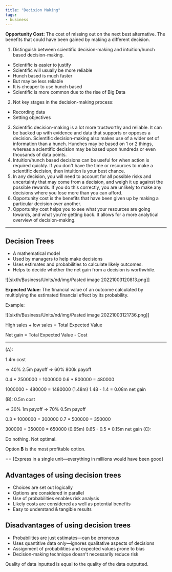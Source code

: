 ```yaml
---
title: "Decision Making"
tags:
- business
---
```


**Opportunity Cost:** The cost of missing out on the next best alternative. The benefits that could have been gained by making a different decision.

1) Distinguish between scientific decision-making and intuition/hunch based decision-making.
- Scientific is easier to justify
- Scientific will usually be more reliable
- Hunch based is much faster
- But may be less reliable
- It is cheaper to use hunch based
- Scientific is more common due to the rise of Big Data

2) Not key stages in the decision-making process:
- Recording data
- Setting objectives

3) Scientific decision-making is a lot more trustworthy and reliable. It can be backed up with  evidence and data that supports or opposes a decision. Scientific decision-making also makes use of a wider set of information than a hunch. Hunches may be based on 1 or 2 things, whereas a scientific decision may be based upon hundreds or even thousands of data points.
4) Intuition/hunch based decisions can be useful for when action is required quickly. If you don't have the time or resources to make a scientific decision, then intuition is your best chance.
5) In any decision, you will need to account for all possible risks and uncertainty that may come from a decision, and weigh it up against the possible rewards. If you do this correctly, you are unlikely to make any decisions where you lose more than you can afford.
6) Opportunity cost is the benefits that have been given up by making a particular decision over another.
7) Opportunity cost helps you to see what your resources are going towards, and what you're getting back. It allows for a more analytical overview of decision-making.

---

## Decision Trees

- A mathematical model
- Used by managers to help make decisions
- Uses estimates and probabilities to calculate likely outcomes.
- Helps to decide whether the net gain from a decision is worthwhile. 

![[sixth/Business/Units/nd/img/Pasted image 20221003120813.png]]

**Expected Value:** The financial value of an outcome calculated by multiplying the estimated financial effect by its probability.

Example:

![[sixth/Business/Units/nd/img/Pasted image 20221003121736.png]]

High sales + low sales = Total Expected Value

Net gain = Total Expected Value - Cost

---

(A):

1.4m cost

=> 40% 2.5m payoff
=> 60% 800k payoff

0.4 * 2500000 = 1000000
0.6 * 800000 = 480000

1000000 + 480000 = 1480000 (1.48m)
 1.48 - 1.4 = 0.08m net gain

(B):
 0.5m cost

=> 30% 1m payoff
=> 70% 0.5m payoff

0.3 * 1000000 = 300000
0.7 * 500000 = 350000


300000 + 350000 = 650000 (0.65m)
0.65 - 0.5 = 0.15m net gain
(C):

Do nothing. Not optimal.


Option **B** is the most profitable option.

== {Express in a single unit—everything in millions would have been good}

## Advantages of using decision trees
- Choices are set out logically
- Options are considered in parallel
- Use of probabilities enables risk analysis
- Likely costs are considered as well as potential benefits
- Easy to understand & tangible results

## Disadvantages of using decision trees
- Probabilities are just estimates—can be erroneous
- Uses quantitive data only—ignores qualitative aspects of decisions
- Assignment of probabilities and expected values prone to bias
- Decision-making technique doesn't necessarily reduce risk

Quality of data inputted is equal to the quality of the data outputted.


‎‎